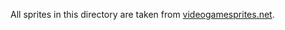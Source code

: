All sprites in this directory are taken from [videogamesprites.net](http://www.videogamesprites.net/FinalFantasy4/).
